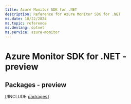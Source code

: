 ```yaml
---
title: Azure Monitor SDK for .NET
description: Reference for Azure Monitor SDK for .NET
ms.date: 10/22/2024
ms.topic: reference
ms.devlang: dotnet
ms.service: azure-monitor
---
```

# Azure Monitor SDK for .NET - preview
## Packages - preview
[!INCLUDE [packages](monitor-index.md)]